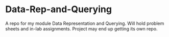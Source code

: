 # Data-Rep-and-Querying
A repo for my module Data Representation and Querying. Will hold problem sheets and in-lab assignments. Project may end up getting its own repo.
